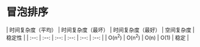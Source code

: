 # 冒泡排序

| 时间复杂度（平均） | 时间复杂度（最坏） | 时间复杂度（最好） | 空间复杂度 | 稳定性 |
| :--: | :--: | :--: | :--: | :--: | :--: | 
| O(n<sup>2</sup>) | O(n<sup>2</sup>) | O(n) | O(1) | 稳定 | 

